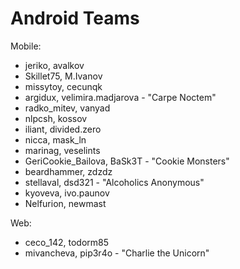 # Android Teams

Mobile:
- jeriko, avalkov
- Skillet75, M.Ivanov
- missytoy, cecunqk
- argidux, velimira.madjarova - "Carpe Noctem"
- radko_mitev, vanyad
- nlpcsh, kossov
- iliant, divided.zero
- nicca, mask_ln
- marinag, veselints
- GeriCookie_Bailova, BaSk3T - "Cookie Monsters"
- beardhammer, zdzdz
- stellaval, dsd321 - "Alcoholics Anonymous"
- kyoveva, ivo.paunov
- Nelfurion, newmast

Web:
- ceco_142, todorm85
- mivancheva, pip3r4o - "Charlie the Unicorn"